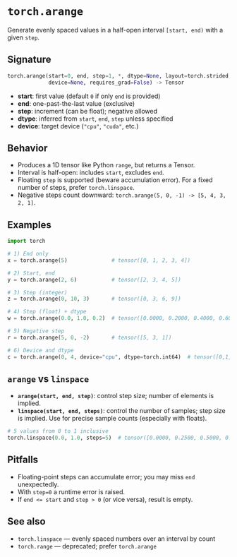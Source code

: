 # `torch.arange`

Generate evenly spaced values in a half-open interval `[start, end)` with a given `step`.

## Signature

```python
torch.arange(start=0, end, step=1, *, dtype=None, layout=torch.strided,
             device=None, requires_grad=False) -> Tensor
```

- **start**: first value (default `0` if only `end` is provided)
- **end**: one-past-the-last value (exclusive)
- **step**: increment (can be float); negative allowed
- **dtype**: inferred from `start`, `end`, `step` unless specified
- **device**: target device (`"cpu"`, `"cuda"`, etc.)

## Behavior

- Produces a 1D tensor like Python `range`, but returns a Tensor.
- Interval is half-open: includes `start`, excludes `end`.
- Floating `step` is supported (beware accumulation error). For a fixed number of steps, prefer `torch.linspace`.
- Negative steps count downward: `torch.arange(5, 0, -1) -> [5, 4, 3, 2, 1]`.

## Examples

```python
import torch

# 1) End only
x = torch.arange(5)              # tensor([0, 1, 2, 3, 4])

# 2) Start, end
y = torch.arange(2, 6)           # tensor([2, 3, 4, 5])

# 3) Step (integer)
z = torch.arange(0, 10, 3)       # tensor([0, 3, 6, 9])

# 4) Step (float) + dtype
w = torch.arange(0.0, 1.0, 0.2)  # tensor([0.0000, 0.2000, 0.4000, 0.6000, 0.8000])

# 5) Negative step
r = torch.arange(5, 0, -2)       # tensor([5, 3, 1])

# 6) Device and dtype
c = torch.arange(0, 4, device="cpu", dtype=torch.int64)  # tensor([0,1,2,3])
```

## `arange` vs `linspace`

- **`arange(start, end, step)`**: control step size; number of elements is implied.
- **`linspace(start, end, steps)`**: control the number of samples; step size is implied. Use for precise sample counts (especially with floats).

```python
# 5 values from 0 to 1 inclusive
torch.linspace(0.0, 1.0, steps=5)  # tensor([0.0000, 0.2500, 0.5000, 0.7500, 1.0000])
```

## Pitfalls

- Floating-point steps can accumulate error; you may miss `end` unexpectedly.
- With `step=0` a runtime error is raised.
- If `end <= start` and `step > 0` (or vice versa), result is empty.

## See also

- `torch.linspace` — evenly spaced numbers over an interval by count
- `torch.range` — deprecated; prefer `torch.arange`


